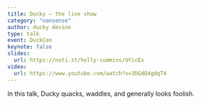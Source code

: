 ```yaml
---
title: Ducky – the live show
category: "nonsense"
author: ducky devine
type: talk
event: DuckCon
keynote: false
slides:
  url: https://noti.st/holly-cummins/UYicEx
video:
  url: https://www.youtube.com/watch?v=3DGdQ4gdqT4
---
```


In this talk, Ducky quacks, waddles, and generally looks foolish.
